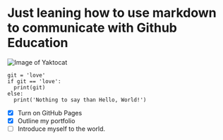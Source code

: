 # Just leaning how to use markdown to communicate with Github Education

![Image of Yaktocat](https://octodex.github.com/images/yaktocat.png)

```
git = 'love'
if git == 'love':
  print(git)
else:
  print('Nothing to say than Hello, World!')
```

- [X] Turn on GitHub Pages
- [X] Outline my portfolio
- [ ] Introduce myself to the world.
